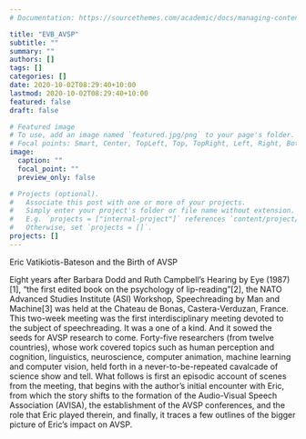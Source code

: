 ```yaml
---
# Documentation: https://sourcethemes.com/academic/docs/managing-content/

title: "EVB_AVSP"
subtitle: ""
summary: ""
authors: []
tags: []
categories: []
date: 2020-10-02T08:29:40+10:00
lastmod: 2020-10-02T08:29:40+10:00
featured: false
draft: false

# Featured image
# To use, add an image named `featured.jpg/png` to your page's folder.
# Focal points: Smart, Center, TopLeft, Top, TopRight, Left, Right, BottomLeft, Bottom, BottomRight.
image:
  caption: ""
  focal_point: ""
  preview_only: false

# Projects (optional).
#   Associate this post with one or more of your projects.
#   Simply enter your project's folder or file name without extension.
#   E.g. `projects = ["internal-project"]` references `content/project/deep-learning/index.md`.
#   Otherwise, set `projects = []`.
projects: []
---
```

Eric Vatikiotis-Bateson and the Birth of AVSP

Eight years after Barbara Dodd and Ruth Campbell’s Hearing by Eye (1987)[1], “the first edited book on the psychology of lip-reading”[2], the NATO Advanced Studies Institute (ASI) Workshop, Speechreading by Man and Machine[3] was held at the Chateau de Bonas, Castera-Verduzan, France. This two-week meeting was the first interdisciplinary meeting devoted to the subject of speechreading. It was a one of a kind. And it sowed the seeds for AVSP research to come. Forty-five researchers (from twelve countries), whose work covered topics such as human perception and cognition, linguistics, neuroscience, computer animation, machine learning and computer vision, held forth in a never-to-be-repeated cavalcade of science show and tell. What follows is first an episodic account of scenes from the meeting, that begins with the author’s initial encounter with Eric, from which the story shifts to the formation of the Audio-Visual Speech Association (AVISA), the establishment of the AVSP conferences, and the role that Eric played therein, and finally, it traces a few outlines of the bigger picture of Eric’s impact on AVSP.